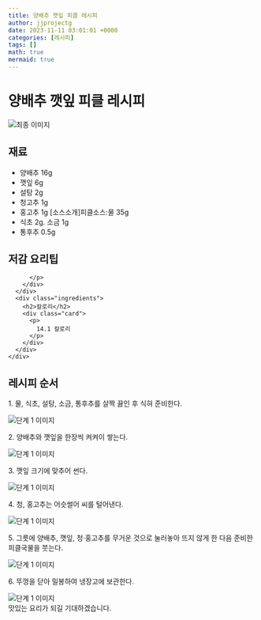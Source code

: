 ```yaml
---
title: 양배추 깻잎 피클 레시피
author: jjprojectg
date: 2023-11-11 03:01:01 +0000
categories: [레시피]
tags: []
math: true
mermaid: true
---
```

<meta name="og:type" content="website"/>
<meta charset="UTF-8"/>
<div class="header">
  <h1>양배추 깻잎 피클 레시피</h1>
</div>

<div class="container my-4">
  <div class="row">
    <div class="col-12 col-md-6">
      <div class="recipe-image">
        <img src="http://www.foodsafetykorea.go.kr/uploadimg/20141117/20141117053421_1416213261401.jpg" class="step-image" alt="최종 이미지"/>
      </div>
    </div>
    <div class="col-12 col-md-6">
      <div class="ingredients">
        <h2>재료</h2>
        <ul class="card">
          <li> 양배추 16g </li>
          <li>  깻잎 6g </li>
          <li>  설탕 2g </li>
          <li>  청고추 1g </li>
          <li>  홍고추 1g [소스소개]피클소스:물 35g </li>
          <li>  식초 2g. 소금 1g </li>
          <li>  통후추 0.5g </li>
</ul>
      </div>
    </div>
    <div class="col-12 col-md-6">
      <div class="ingredients">
        <h2>저감 요리팁</h2>
        <div class="card"> 
          <p>
            
          </p>
        </div>
      </div>
      <div class="ingredients">
        <h2>칼로리</h2>
        <div class="card"> 
          <p>
            14.1 칼로리
          </p>
        </div>
      </div>
    </div>
  </div>

  <h2 class="my-4">레시피 순서</h2>
  <div class="card recipe-card">
    <div class="card-body recipe-step">
      <p class="card-text step-description">1. 물, 식초, 설탕, 소금, 통후추를 살짝 끓인 후 식혀 준비한다.</p>
      <img src="http://www.foodsafetykorea.go.kr/uploadimg/cook/821-1.jpg" alt="단계 1 이미지" class="step-image"/>
    </div>
  </div>
  <div class="card recipe-card">
    <div class="card-body recipe-step">
      <p class="card-text step-description">2. 양배추와 깻잎을 한장씩 켜켜이 쌓는다.</p>
      <img src="http://www.foodsafetykorea.go.kr/uploadimg/cook/821-2.jpg" alt="단계 1 이미지" class="step-image"/>
    </div>
  </div>
  <div class="card recipe-card">
    <div class="card-body recipe-step">
      <p class="card-text step-description">3. 깻잎 크기에 맞추어 썬다.</p>
      <img src="http://www.foodsafetykorea.go.kr/uploadimg/cook/821-3.jpg" alt="단계 1 이미지" class="step-image"/>
    </div>
  </div>
  <div class="card recipe-card">
    <div class="card-body recipe-step">
      <p class="card-text step-description">4. 청, 홍고추는 어슷썰어 씨를 털어낸다.</p>
      <img src="http://www.foodsafetykorea.go.kr/uploadimg/cook/821-4.jpg" alt="단계 1 이미지" class="step-image"/>
    </div>
  </div>
  <div class="card recipe-card">
    <div class="card-body recipe-step">
      <p class="card-text step-description">5. 그릇에 양배추, 깻잎, 청·홍고추를 무거운 것으로 눌러놓아 뜨지 않게 한 다음 준비한 피클국물을 붓는다.</p>
      <img src="http://www.foodsafetykorea.go.kr/uploadimg/cook/821-5.jpg" alt="단계 1 이미지" class="step-image"/>
    </div>
  </div>
  <div class="card recipe-card">
    <div class="card-body recipe-step">
      <p class="card-text step-description">6. 뚜껑을 닫아 밀봉하여 냉장고에 보관한다.</p>
      <img src="http://www.foodsafetykorea.go.kr/uploadimg/cook/821-6.jpg" alt="단계 1 이미지" class="step-image"/>
    </div>
  </div>

</div>
맛있는 요리가 되길 기대하겠습니다.
